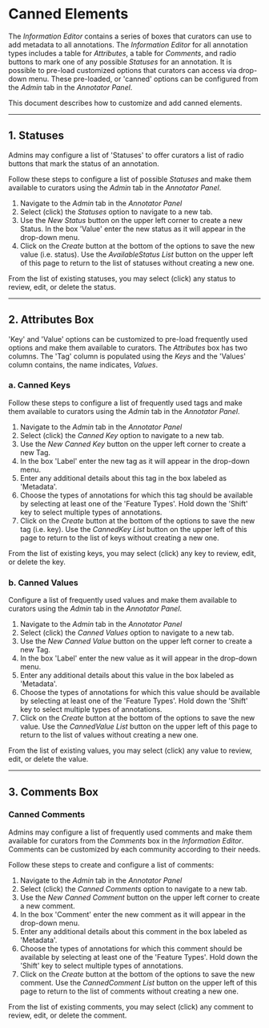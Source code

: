 # Canned Elements

The _Information Editor_ contains a series of boxes that curators can use to add metadata to all annotations. The _Information Editor_ for all annotation types includes a table for _Attributes_, a table for _Comments_, and radio buttons to mark one of any possible _Statuses_ for an annotation. It is possible to pre-load customized options that curators can access via drop-down menu. These pre-loaded, or 'canned' options can be configured from the _Admin_ tab in the _Annotator Panel_.

This document describes how to customize and add canned elements.

---
## 1. Statuses

Admins may configure a list of 'Statuses' to offer curators a list of radio buttons that mark the status of an annotation. 

Follow these steps to configure a list of possible _Statuses_ and make them available to curators using the _Admin_ tab in the _Annotator Panel_.

1. Navigate to the _Admin_ tab in the _Annotator Panel_
2. Select (click) the _Statuses_ option to navigate to a new tab. 
3. Use the _New Status_ button on the upper left corner to create a new Status. In the box 'Value' enter the new status as it will appear in the drop-down menu. 
4. Click on the _Create_ button at the bottom of the options to save the new value (i.e. status). Use the _AvailableStatus List_ button on the upper left of this page to return to the list of statuses without creating a new one.

From the list of existing statuses, you may select (click) any status to review, edit, or delete the status. 

---
## 2. Attributes Box
  
'Key' and 'Value' options can be customized to pre-load frequently used options and make them available to curators. The _Attributes_ box has two columns. The 'Tag' column is populated using the _Keys_ and the 'Values' column contains, the name indicates, _Values_. 

### a. Canned Keys

Follow these steps to configure a list of frequently used tags and make them available to curators using the _Admin_ tab in the _Annotator Panel_.

1. Navigate to the _Admin_ tab in the _Annotator Panel_
2. Select (click) the _Canned Key_ option to navigate to a new tab. 
3. Use the _New Canned Key_ button on the upper left corner to create a new Tag. 
  1. In the box 'Label' enter the new tag as it will appear in the drop-down menu. 
  2. Enter any additional details about this tag in the box labeled as 'Metadata'.
  3. Choose the types of annotations for which this tag should be available by selecting at least one of the 'Feature Types'. Hold down the 'Shift' key to select multiple types of annotations.
4. Click on the _Create_ button at the bottom of the options to save the new tag (i.e. key). Use the _CannedKey List_ button on the upper left of this page to return to the list of keys without creating a new one.

From the list of existing keys, you may select (click) any key to review, edit, or delete the key. 

### b. Canned Values

Configure a list of frequently used values and make them available to curators using the _Admin_ tab in the _Annotator Panel_.

1. Navigate to the _Admin_ tab in the _Annotator Panel_
2. Select (click) the _Canned Values_ option to navigate to a new tab. 
3. Use the _New Canned Value_ button on the upper left corner to create a new Tag. 
  1. In the box 'Label' enter the new value as it will appear in the drop-down menu. 
  2. Enter any additional details about this value in the box labeled as 'Metadata'.
  3. Choose the types of annotations for which this value should be available by selecting at least one of the 'Feature Types'. Hold down the 'Shift' key to select multiple types of annotations.
4. Click on the _Create_ button at the bottom of the options to save the new value. Use the _CannedValue List_ button on the upper left of this page to return to the list of values without creating a new one.

From the list of existing values, you may select (click) any value to review, edit, or delete the value. 

---
## 3. Comments Box

### Canned Comments

Admins may configure a list of frequently used comments and make them available for curators from the _Comments_ box in the _Information Editor_. Comments can be customized by each community according to their needs.

Follow these steps to create and configure a list of comments:

1. Navigate to the _Admin_ tab in the _Annotator Panel_
2. Select (click) the _Canned Comments_ option to navigate to a new tab. 
3. Use the _New Canned Comment_ button on the upper left corner to create a new comment. 
  1. In the box 'Comment' enter the new comment as it will appear in the drop-down menu. 
  2. Enter any additional details about this comment in the box labeled as 'Metadata'.
  3. Choose the types of annotations for which this comment should be available by selecting at least one of the 'Feature Types'. Hold down the 'Shift' key to select multiple types of annotations.
4. Click on the _Create_ button at the bottom of the options to save the new comment. Use the _CannedComment List_ button on the upper left of this page to return to the list of comments without creating a new one.

From the list of existing comments, you may select (click) any comment to review, edit, or delete the comment. 

